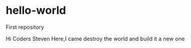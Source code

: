 # hello-world
First repository

Hi Coders
Steven Here,I came destroy the world and build it a new one
